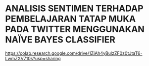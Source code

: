 # ANALISIS SENTIMEN TERHADAP PEMBELAJARAN TATAP MUKA PADA TWITTER MENGGUNAKAN NAÏVE BAYES CLASSIFIER

https://colab.research.google.com/drive/1ZiAh4yBulzZF0z0tJtaT6-LwmZXV710s?usp=sharing
